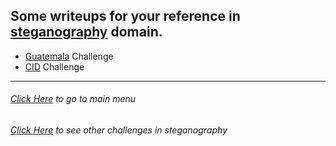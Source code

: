 ## Some writeups for your reference in [steganography](https://en.wikipedia.org/wiki/Steganography) domain.

* [Guatemala](http://klsgit-wgcs.github.io/VishwaCTF-2023/writeups/Steganography-Challenges/Guatemala) Challenge
* [CID](http://klsgit-wgcs.github.io/VishwaCTF-2023/writeups/Steganography-Challenges/cid) Challenge


---------
###### [Click Here](http://klsgit-wgcs.github.io/VishwaCTF-2023) to go to main menu
###### [Click Here](http://klsgit-wgcs.github.io/VishwaCTF-2023/writeups/Steganography-Challenges) to see other challenges in *steganography*
